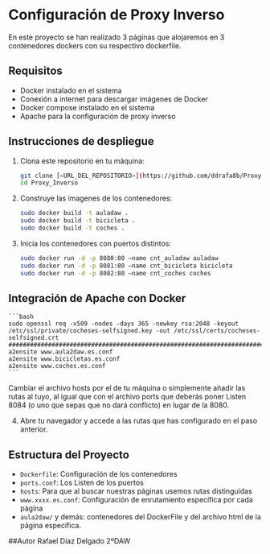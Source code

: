 # Configuración de Proxy Inverso

En este proyecto se han realizado 3 páginas que alojaremos en 3 contenedores dockers con su respectivo dockerfile.

## Requisitos
- Docker instalado en el sistema
- Conexión a internet para descargar imágenes de Docker
- Docker compose instalado en el sistema
- Apache para la configuración de proxy inverso

## Instrucciones de despliegue
1. Clona este repositorio en tu máquina:
   ```bash
   git clone [<URL_DEL_REPOSITORIO>](https://github.com/ddrafa8b/Proxy_Inverso.git)
   cd Proxy_Inverso
   ```

2. Construye las imagenes de los contenedores:
    ```bash
    sudo docker build -t auladaw .
    sudo docker build -t bicicleta .
    sudo docker build -t coches .
    ```
3. Inicia los contenedores con puertos distintos:
    ```bash
    sudo docker run -d -p 8080:80 –name cnt_auladaw auladaw
    sudo docker run -d -p 8081:80 –name cnt_bicicleta bicicleta
    sudo docker run -d -p 8082:80 –name cnt_coches coches
    ```

## Integración de Apache con Docker
    ```bash
    sudo openssl req -x509 -nodes -days 365 -newkey rsa:2048 -keyout /etc/ssl/private/cocheses-selfsigned.key -out /etc/ssl/certs/cocheses-selfsigned.crt
    ##########################################################################
    a2ensite www.aula2daw.es.conf
    a2ensite www.bicicletas.es.conf
    a2ensite www.coches.es.conf
    ```
    
Cambiar el archivo hosts por el de tu máquina o simplemente añadir las rutas al tuyo, al igual que con el archivo ports que deberás poner Listen 8084 (o uno que sepas que no dará conflicto) en lugar de la 8080.

4. Abre tu navegador y accede a las rutas que has configurado en el paso anterior.

## Estructura del Proyecto
- `Dockerfile`: Configuración de los contenedores
- `ports.conf`: Los Listen de los puertos
- `hosts`: Para que al buscar nuestras páginas usemos rutas distinguidas
- `www.xxxx.es.conf`: Configuración de enrutamiento específica por cada página
- `aula2daw/` y demás: contenedores del DockerFile y del archivo html de la página específica.

##Autor
Rafael Díaz Delgado 2ºDAW
